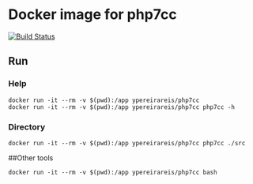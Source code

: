 # Docker image for php7cc

[![Build Status](https://travis-ci.org/ypereirareis/docker-php7cc.svg)](https://travis-ci.org/ypereirareis/docker-php7cc)

## Run

### Help

```
docker run -it --rm -v $(pwd):/app ypereirareis/php7cc
docker run -it --rm -v $(pwd):/app ypereirareis/php7cc php7cc -h
```

### Directory

```
docker run -it --rm -v $(pwd):/app ypereirareis/php7cc php7cc ./src

```

##Other tools

```
docker run -it --rm -v $(pwd):/app ypereirareis/php7cc bash

```

